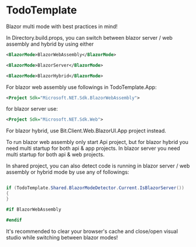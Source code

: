 # TodoTemplate
Blazor multi mode with best practices in mind!

In Directory.build.props, you can switch between blazor server / web assembly and hybrid by using either

```xml
<BlazorMode>BlazorWebAssembly</BlazorMode>
```

```xml
<BlazorMode>BlazorServer</BlazorMode>
```

```xml
<BlazorMode>BlazorHybrid</BlazorMode>
```

For blazor web assembly use followings in TodoTemplate.App:

```xml
<Project Sdk="Microsoft.NET.Sdk.BlazorWebAssembly">
```

for blazor server use:

```xml
<Project Sdk="Microsoft.NET.Sdk.Web">
```

For blazor hybrid, use Bit.Client.Web.BlazorUI.App project instead.

To run blazor web assembly only start Api project, but for blazor hybrid you need multi startup for both api & app projects. In blazor server you need multi startup for both api & web projects.

In shared project, you can also detect code is running in blazor server / web assembly or hybrid mode by use any of followings:

```cs

if (TodoTemplate.Shared.BlazorModeDetector.Current.IsBlazorServer())
{
}

#if BlazorWebAssembly

#endif

```

It's recommended to clear your browser's cache and close/open visual studio while switching between blazor modes!
